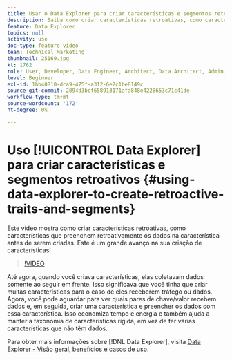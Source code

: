 ```yaml
---
title: Usar o Data Explorer para criar características e segmentos retroativos
description: Saiba como criar características retroativas, como características que preenchem retroativamente os dados na característica antes de serem criadas. Este é um grande avanço na sua criação de características!
feature: Data Explorer
topics: null
activity: use
doc-type: feature video
team: Technical Marketing
thumbnail: 25169.jpg
kt: 1762
role: User, Developer, Data Engineer, Architect, Data Architect, Admin, Leader
level: Beginner
exl-id: 1bb40810-dca9-475f-a312-6e2c1be8149c
source-git-commit: 2094d3bcf658913171afa848e4228653c71c41de
workflow-type: tm+mt
source-wordcount: '172'
ht-degree: 0%

---
```


# Uso [!UICONTROL Data Explorer] para criar características e segmentos retroativos {#using-data-explorer-to-create-retroactive-traits-and-segments}

Este vídeo mostra como criar características retroativas, como características que preenchem retroativamente os dados na característica antes de serem criadas. Este é um grande avanço na sua criação de características!

>[!VIDEO](https://video.tv.adobe.com/v/25169/?quality=12)

Até agora, quando você criava características, elas coletavam dados somente ao seguir em frente. Isso significava que você tinha que criar muitas características para o caso de eles receberem tráfego ou dados. Agora, você pode aguardar para ver quais pares de chave/valor recebem dados e, em seguida, criar uma característica e preencher os dados com essa característica. Isso economiza tempo e energia e também ajuda a manter a taxonomia de características rígida, em vez de ter várias características que não têm dados.

Para obter mais informações sobre [!DNL Data Explorer], visita [Data Explorer - Visão geral, benefícios e casos de uso](https://experiencecloud.adobe.com/resources/help/en_US/aam/data-explorer.html).
